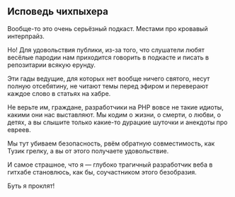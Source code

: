 ## Исповедь чихпыхера

Вообще-то это очень серьёзный подкаст. Местами про кровавый интерпрайз.

Но! Для удовольствия публики, из-за того, что слушатели любят весёлые пародии нам приходится говорить в подкасте и писать в репозитарии всякую ерунду.

Эти гады ведущие, для которых нет вообще ничего святого, несут полную отсебятину, не читают темы перед эфиром и переверают каждое слово в статьях на хабре.

Не верьте им, граждане, разработчики на PHP вовсе не такие идиоты, какими они нас выставляют. Мы кодим о жизни, о смерти, о любви, о детях, а вы слышите только какие-то дурацкие шуточки и анекдоты про евреев.

Мы тут убиваем безопасность, рвём обратную совместимость, как Тузик грелку, а вы от этого получаете удовольствие.

И самое страшное, что я — глубоко трагичный разработчик веба в гитхабе становлюсь, как бы, соучастником этого безобразия.

Буть я проклят!
